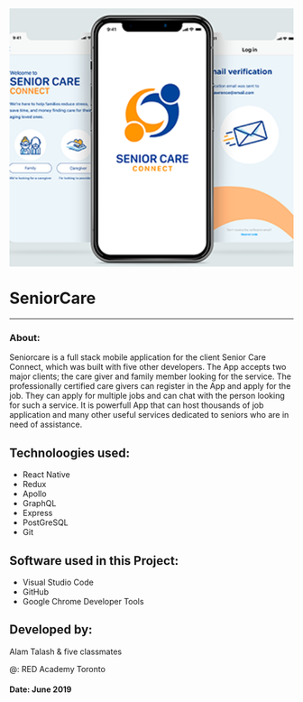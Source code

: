 <img src="senior.png" width=700 align="middle" >

# SeniorCare 


------------------------------------------------------
### About:

Seniorcare is a full stack mobile application for the client Senior Care Connect, which was built with five other developers. The App accepts two major clients; the care giver and family member looking for the service. The professionally certified care givers can register in the App and apply for the job. They can apply for multiple jobs and can chat with the person looking for such a service. It is powerfull App that can host thousands of job application and many other useful services dedicated to seniors who are in need of assistance. 

## Technoloogies used: 

* React Native
* Redux
* Apollo
* GraphQL
* Express
* PostGreSQL
* Git

## Software used in this Project:

* Visual Studio Code
* GitHub
* Google Chrome Developer Tools

## Developed by:
Alam Talash & five classmates

@: RED Academy Toronto

#### Date: June 2019
